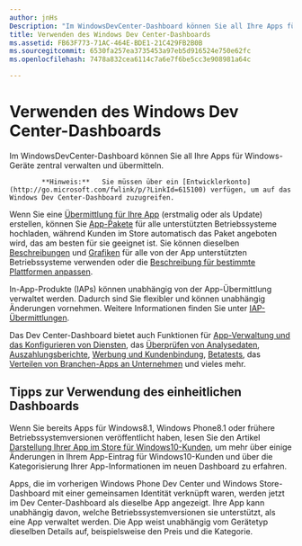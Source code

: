 ```yaml
---
author: jnHs
Description: "Im WindowsDevCenter-Dashboard können Sie all Ihre Apps für Windows-Geräte zentral verwalten und übermitteln."
title: Verwenden des Windows Dev Center-Dashboards
ms.assetid: FB63F773-71AC-464E-BDE1-21C429FB2B0B
ms.sourcegitcommit: 6530fa257ea3735453a97eb5d916524e750e62fc
ms.openlocfilehash: 7478a832cea6114c7a6e7f6be5cc3e908981a64c

---
```


# Verwenden des Windows Dev Center-Dashboards


Im WindowsDevCenter-Dashboard können Sie all Ihre Apps für Windows-Geräte zentral verwalten und übermitteln.

> 
            **Hinweis:**   Sie müssen über ein [Entwicklerkonto](http://go.microsoft.com/fwlink/p/?LinkId=615100) verfügen, um auf das Windows Dev Center-Dashboard zuzugreifen.

Wenn Sie eine [Übermittlung für Ihre App](app-submissions.md) (erstmalig oder als Update) erstellen, können Sie [App-Pakete](upload-app-packages.md) für alle unterstützten Betriebssysteme hochladen, während Kunden im Store automatisch das Paket angeboten wird, das am besten für sie geeignet ist. Sie können dieselben [Beschreibungen](create-app-descriptions.md) und [Grafiken](app-screenshots-and-images.md) für alle von der App unterstützten Betriebssysteme verwenden oder die [Beschreibung für bestimmte Plattformen anpassen](create-platform-specific-descriptions.md).

In-App-Produkte (IAPs) können unabhängig von der App-Übermittlung verwaltet werden. Dadurch sind Sie flexibler und können unabhängig Änderungen vornehmen. Weitere Informationen finden Sie unter [IAP-Übermittlungen](iap-submissions.md).

Das Dev Center-Dashboard bietet auch Funktionen für [App-Verwaltung und das Konfigurieren von Diensten](app-management-and-services.md), das [Überprüfen von Analysedaten](analytics.md), [Auszahlungsberichte](payout-summary.md), [Werbung und Kundenbindung](app-promotion-and-customer-engagement.md), [Betatests](beta-testing-and-targeted-distribution.md), das [Verteilen von Branchen-Apps an Unternehmen](distribute-lob-apps-to-enterprises.md) und vieles mehr.

## Tipps zur Verwendung des einheitlichen Dashboards

Wenn Sie bereits Apps für Windows8.1, Windows Phone8.1 oder frühere Betriebssystemversionen veröffentlicht haben, lesen Sie den Artikel [Darstellung Ihrer App im Store für Windows10-Kunden](how-your-app-appears-in-the-store-for-windows-10-customers.md), um mehr über einige Änderungen in Ihrem App-Eintrag für Windows10-Kunden und über die Kategorisierung Ihrer App-Informationen im neuen Dashboard zu erfahren.

Apps, die im vorherigen Windows Phone Dev Center und Windows Store-Dashboard mit einer gemeinsamen Identität verknüpft waren, werden jetzt im Dev Center-Dashboard als dieselbe App angezeigt. Ihre App kann unabhängig davon, welche Betriebssystemversionen sie unterstützt, als eine App verwaltet werden. Die App weist unabhängig vom Gerätetyp dieselben Details auf, beispielsweise den Preis und die Kategorie.

 

 







<!--HONumber=Jun16_HO4-->


